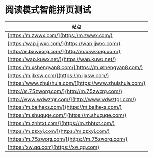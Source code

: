 # 阅读模式智能拼页测试

| 站点                                                     |
| -------------------------------------------------------- |
| [https://m.zwwx.com/](https://m.zwwx.com/)               |
| [https://wap.jjwxc.com/](https://wap.jjwxc.com/)         |
| [http://m.bxwxorg.com/](http://m.bxwxorg.com/)           |
| [https://wap.kuwx.net/](https://wap.kuwx.net/)           |
| [https://m.xshengyan8.com/](https://m.xshengyan8.com/)   |
| [https://m.jlxsw.com/](https://m.jlxsw.com/)             |
| [https://www.zhuishula.com/](https://www.zhuishula.com/) |
| [http://m.75zworg.com/](http://m.75zworg.com/)           |
| [http://www.wdwztgr.com/](http://www.wdwztgr.com/)       |
| [https://m.baihexs.com/](https://m.baihexs.com/)         |
| [https://m.shuquge.com/](https://m.shuquge.com/)         |
| [https://m.zhhtxt.com/](https://m.zhhtxt.com/)           |
| [https://m.zzxyj.com/](https://m.zzxyj.com/)             |
| [https://m.75zworg.com/](https://m.75zworg.com/)         |
| [https://xw.qq.com](https://xw.qq.com)                   |
